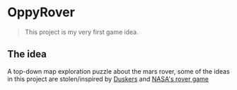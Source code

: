# OppyRover
> This project is my very first game idea.

## The idea

A top-down map exploration puzzle about the mars rover, some of the ideas in this
project are stolen/inspired by [Duskers](http://duskers.misfits-attic.com/) and
[NASA's rover game](https://www.nasa.gov/audience/foreducators/robotics/home/ROVER.html#.WmY3CfgbOAw)


